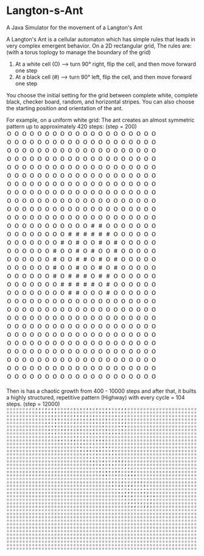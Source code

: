 # Langton-s-Ant
A Java Simulator for the movement of a Langton's Ant 

A Langton's Ant is a cellular automaton which has simple rules that leads in very complex emergent behavior. 
On a 2D rectangular grid, The rules are: (with a torus toplogy to manage the boundary of the grid)
1. At a white cell (O) --> turn 90° right, flip the cell, and then move forward one step 
2. At a black cell (#) --> turn 90° left, flip the cell, and then move forward one step


You choose the initial setting for the grid between complete white, complete black, checker board, random, and horizontal stripes. You can also choose the starting position and orientation of the ant. 

For example, on a uniform white grid:
The ant creates an almost symmetric pattern up to approximately 420 steps:
(step = 200)
![](reports/200.png)


Then is has a chaotic growth from 400 - 10000 steps and after that, it builts a highly structured, repetitive pattern (Highway) with every cycle = 104 steps.
(step = 12000)
![](reports/12000.png)
